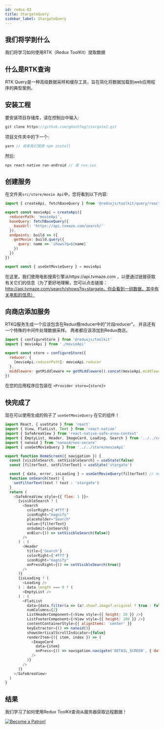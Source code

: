 ```yaml
---
id: redux-03
title: StargateQuery
sidebar_label: StargateQuery
---
```


## 我们将学到什么

我们将学习如何使用RTK（Redux ToolKit）提取数据

## 什么是RTK查询

RTK Query是一种高级数据采样和缓存工具，旨在简化将数据加载到web应用程序的典型案例。


## 安装工程
要安装项目存储库，请在控制台中输入:

```jsx
git clone https://github.com/gHashTag/stargate2.git
```
项目文件夹中的下一个:
```jsx
yarn // 或者我们使用 npm install
```
然后:
```jsx
npx react-native run-android // 或 run-ios
```
## 创建服务

在文件夹`src/store/movie Api`中，您将看到以下内容:

```js
import { createApi, fetchBaseQuery } from '@reduxjs/toolkit/query/react'

export const movieApi = createApi({
  reducerPath: 'movieApi',
  baseQuery: fetchBaseQuery({
    baseUrl: 'https://api.tvmaze.com/search/'
  }),
  endpoints: build => ({
    getMovie: build.query({
      query: name => `shows?q=${name}`
    })
  })
})

export const { useGetMovieQuery } = movieApi
```
在这里，我们使用电影搜索引擎从https://api.tvmaze.com ，以便通过链接获取有关它们的信息（为了更好地理解，您可以点击链接：http://api.tvmaze.com/search/shows?q=stargate。你会看到一组数据，其中有关电影的信息）

## 向商店添加服务

RTKQ服务生成一个应该包含在Redux根reducer中的"片段reducer"。 并且还有一个特殊的中间件处理数据采样。 两者都应该添加到Redux商店。

```js
import { configureStore } from '@reduxjs/toolkit'
import { movieApi } from './movieApi'

export const store = configureStore({
  reducer: {
    [movieApi.reducerPath]: movieApi.reducer
  },
  middleware: getMiddleware => getMiddleware().concat(movieApi.middleware)
})
```
在您的应用程序应包装在 `<Provider store={store}>` 

## 快完成了

现在可以使用生成的钩子了 `useGetMovieQuery` 在它的组件！

```js
import React, { useState } from 'react'
import { View, FlatList, Text } from 'react-native'
import { SafeAreaView } from 'react-native-safe-area-context'
import { EmptyList, Header, ImageCard, Loading, Search } from '../../components'
import { nanoid } from 'nanoid/non-secure'
import { useGetMovieQuery } from '../../store/movieApi'

export function HomeScreen({ navigation }) {
  const [visibleSearch, setVisibleSearch] = useState(false)
  const [filterText, setFilterText] = useState('stargate')

  const { data, error, isLoading } = useGetMovieQuery(filterText) // передаем текст поиска
  function onSearch(text) {
    setFilterText(text ? text : 'stargate')
  }
  return (
    <SafeAreaView style={{ flex: 1 }}>
      {visibleSearch ? (
        <Search
          colorRight={'#fff'}
          iconRight="magnify"
          placeholder="Search"
          value={filterText}
          onSubmit={onSearch}
          onBlur={() => setVisibleSearch(false)}
        />
      ) : (
        <Header
          title={'Search'}
          colorRight={'#fff'}
          iconRight="magnify"
          onPressRight={() => setVisibleSearch(true)}
        />
      )}
      {isLoading ? (
        <Loading />
      ) : data.length === 0 ? (
        <EmptyList />
      ) : (
        <FlatList
          data={data.filter(a => (a?.show?.image?.original ? true : false))}
          numColumns={2}
          ListHeaderComponent={<View style={{ height: 20 }} />}
          ListFooterComponent={<View style={{ height: 100 }} />}
          contentContainerStyle={{ alignItems: 'center' }}
          keyExtractor={() => nanoid()}
          showsVerticalScrollIndicator={false}
          renderItem={({ item, index }) => (
            <ImageCard
              data={item}
              onPress={() => navigation.navigate('DETAIL_SCREEN', { data: item.show })}
            />
          )}
        />
      )}
    </SafeAreaView>
  )
}
```

## 结果

我们学习了如何使用Redux ToolKit查询从服务器获取远程数据！

[![Become a Patron!](/img/logo/patreon.jpg)](https://www.patreon.com/bePatron?u=31769291)
